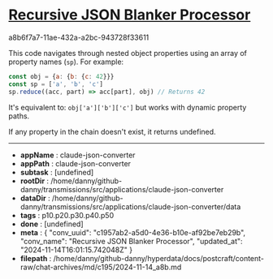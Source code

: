 # [Recursive JSON Blanker Processor](https://claude.ai/chat/c1957ab2-a5d0-4e36-b10e-af92be7eb29b)

a8b6f7a7-11ae-432a-a2bc-943728f33611

 This code navigates through nested object properties using an array of property names (`sp`). For example:

```javascript
const obj = {a: {b: {c: 42}}}
const sp = ['a', 'b', 'c']
sp.reduce((acc, part) => acc[part], obj) // Returns 42
```

It's equivalent to: `obj['a']['b']['c']` but works with dynamic property paths.

If any property in the chain doesn't exist, it returns undefined.

---

* **appName** : claude-json-converter
* **appPath** : claude-json-converter
* **subtask** : [undefined]
* **rootDir** : /home/danny/github-danny/transmissions/src/applications/claude-json-converter
* **dataDir** : /home/danny/github-danny/transmissions/src/applications/claude-json-converter/data
* **tags** : p10.p20.p30.p40.p50
* **done** : [undefined]
* **meta** : {
  "conv_uuid": "c1957ab2-a5d0-4e36-b10e-af92be7eb29b",
  "conv_name": "Recursive JSON Blanker Processor",
  "updated_at": "2024-11-14T16:01:15.742048Z"
}
* **filepath** : /home/danny/github-danny/hyperdata/docs/postcraft/content-raw/chat-archives/md/c195/2024-11-14_a8b.md